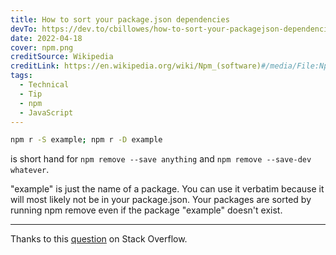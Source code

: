 ```yaml
---
title: How to sort your package.json dependencies
devTo: https://dev.to/cbillowes/how-to-sort-your-packagejson-dependencies-1gi1
date: 2022-04-18
cover: npm.png
creditSource: Wikipedia
creditLink: https://en.wikipedia.org/wiki/Npm_(software)#/media/File:Npm-logo.svg
tags:
  - Technical
  - Tip
  - npm
  - JavaScript
---
```


```bash
npm r -S example; npm r -D example
```

is short hand for `npm remove --save anything` and `npm remove --save-dev whatever`.

"example" is just the name of a package. You can use it verbatim because it will most likely not be in your package.json. Your packages are sorted by running npm remove even if the package "example" doesn't exist.

---

Thanks to this [question](https://stackoverflow.com/questions/34438465/is-there-a-way-to-alphabetize-package-json-without-installing-a-package) on Stack Overflow.

